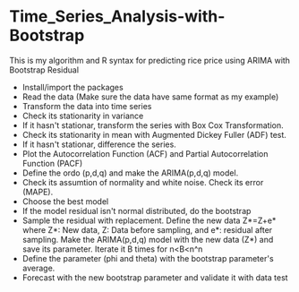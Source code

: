# Time_Series_Analysis-with-Bootstrap
This is my algorithm and R syntax for predicting rice price using ARIMA with Bootstrap Residual

- Install/import the packages
- Read the data (Make sure the data have same format as my example)
- Transform the data into time series
- Check its stationarity in variance
- If it hasn't stationar, transform the series with Box Cox Transformation.
- Check its stationarity in mean with Augmented Dickey Fuller (ADF) test.
- If it hasn't stationar, difference the series.
- Plot the Autocorrelation Function (ACF) and Partial Autocorrelation Function (PACF)
- Define the ordo (p,d,q) and make the ARIMA(p,d,q) model.
- Check its assumtion of normality and white noise. Check its error (MAPE). 
- Choose the best model
- If the model residual isn't normal distributed, do the bootstrap
- Sample the residual with replacement. Define the new data Z*=Z+e* where Z*: New data, Z: Data before sampling, and e*: residual after sampling. Make the ARIMA(p,d,q) model with the new data (Z*) and save its parameter. Iterate it B times for n<B<n^n
- Define the parameter (phi and theta) with the bootstrap parameter's average.
- Forecast with the new bootstrap parameter and validate it with data test
